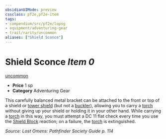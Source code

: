 ```yaml
---
obsidianUIMode: preview
cssclass: pf2e,pf2e-item
tags:
- compendium/src/pf2e/lopsg
- equipment/adventuring-gear
- trait/rarity/uncommon
aliases: ["Shield Sconce"]
---
```

# Shield Sconce *Item 0*  
[uncommon](uncommon.md)  

- **Price** 1 sp
- **Category** Adventuring Gear

This carefully balanced metal bracket can be attached to the front or top of a shield or [tower shield](tower-shield.md) (but not a [buckler](buckler.md)), allowing you to carry a [torch](torch.md) without giving up your shield or holding it in your other hand. While carrying a [torch](torch.md) in this way, you must attempt a DC 11 flat check every time you use the [Shield Block](../../feats/shield-block.md) reaction; on a failure, the [torch](torch.md) is extinguished.

*Source: Lost Omens: Pathfinder Society Guide p. 114*